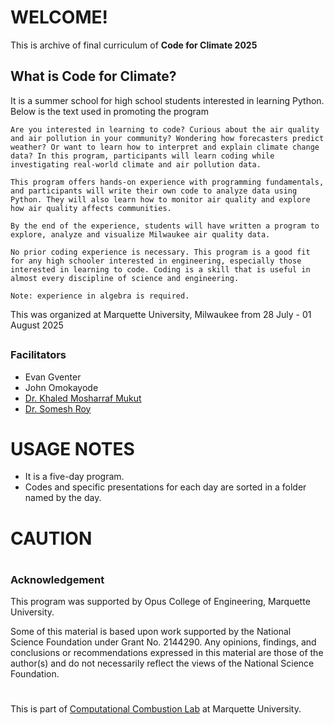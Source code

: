 # WELCOME!
This is archive of final curriculum of **Code for Climate 2025**

## What is Code for Climate?
It is a summer school for high school students interested in learning Python. Below is the text used in promoting the program

```
Are you interested in learning to code? Curious about the air quality and air pollution in your community? Wondering how forecasters predict weather? Or want to learn how to interpret and explain climate change data? In this program, participants will learn coding while investigating real-world climate and air pollution data.

This program offers hands-on experience with programming fundamentals, and participants will write their own code to analyze data using Python. They will also learn how to monitor air quality and explore how air quality affects communities.

By the end of the experience, students will have written a program to explore, analyze and visualize Milwaukee air quality data.

No prior coding experience is necessary. This program is a good fit for any high schooler interested in engineering, especially those interested in learning to code. Coding is a skill that is useful in almost every discipline of science and engineering. 

Note: experience in algebra is required.
```

This was organized at Marquette University, Milwaukee from 28 July - 01 August 2025


## 
### Facilitators
- Evan Gventer
- John Omokayode
- [Dr. Khaled Mosharraf Mukut](https://github.com/kmmukut)
- [Dr. Somesh Roy](https://www.eng.mu.edu/somesh/) 

# USAGE NOTES
- It is a five-day program.
- Codes and specific presentations for each day are sorted in a folder named by the day. 
# CAUTION 

#
### Acknowledgement
This program was supported by Opus College of Engineering, Marquette University.

Some of this material is based upon work supported by the National Science Foundation under Grant No. 2144290. Any opinions, findings, and conclusions or recommendations expressed in this material are those of the author(s) and do not necessarily reflect the views of the National Science Foundation. 


#
This is part of [Computational Combustion Lab](https://www.eng.mu.edu/ccl/) at Marquette University.

